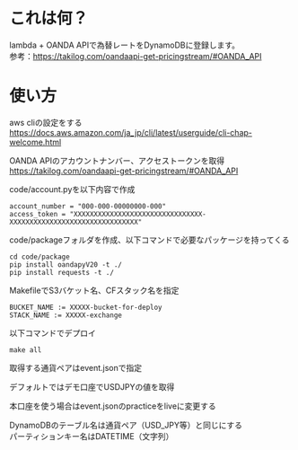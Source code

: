 # これは何？

lambda + OANDA APIで為替レートをDynamoDBに登録します。  
参考：https://takilog.com/oandaapi-get-pricingstream/#OANDA_API

# 使い方

aws cliの設定をする  
https://docs.aws.amazon.com/ja_jp/cli/latest/userguide/cli-chap-welcome.html


OANDA APIのアカウントナンバー、アクセストークンを取得  
https://takilog.com/oandaapi-get-pricingstream/#OANDA_API

code/account.pyを以下内容で作成

```
account_number = "000-000-00000000-000"
access_token = "XXXXXXXXXXXXXXXXXXXXXXXXXXXXXXXX-XXXXXXXXXXXXXXXXXXXXXXXXXXXXXXXX"
```

code/packageフォルダを作成、以下コマンドで必要なパッケージを持ってくる

```
cd code/package
pip install oandapyV20 -t ./
pip install requests -t ./
```

MakefileでS3バケット名、CFスタック名を指定

```
BUCKET_NAME := XXXXX-bucket-for-deploy
STACK_NAME := XXXXX-exchange
```

以下コマンドでデプロイ
```
make all
```

取得する通貨ペアはevent.jsonで指定  

デフォルトではデモ口座でUSDJPYの値を取得  

本口座を使う場合はevent.jsonのpracticeをliveに変更する

DynamoDBのテーブル名は通貨ペア（USD_JPY等）と同じにする  
パーティションキー名はDATETIME（文字列）